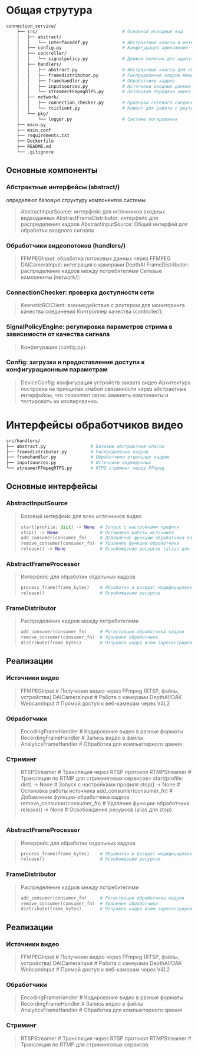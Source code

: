 # Общая струтура

```bash
connection_service/
    ├── src/                                # Основной исходный код
    │   ├── abstract/
    │   │   └── interfacedef.py             # Абстрактные классы и интерфейсы
    │   ├── config.py                       # Конфигурация приложения
    │   ├── controller/
    │   │   └── signalpolicy.py             # Движок политик для адаптации к качеству сигнала
    │   ├── handlers/
    │   │   ├── abstract.py                 # Абстрактные классы для обработчиков
    │   │   ├── framedistributor.py         # Распределение кадров между потребителями
    │   │   ├── framehandler.py             # Обработчики кадров
    │   │   ├── inputsources.py             # Источники входных данных (FFMPEG, DepthAI)
    │   │   └── streamerFFmpegRTPS.py       # Потоковая передача через FFMPEG/RTP
    │   ├── network/
    │   │   ├── connection_checker.py       # Проверка сетевого соединения
    │   │   └── rciclient.py                # Клиент для работы с роутером Keenetic
    │   └── pkg/
    │       └── logger.py                   # Система логирования
    ├── main.py                             
    ├── main.conf
    ├── requirements.txt
    ├── Dockerfile
    ├── README.md
    └── .gitignore
```

## Основные компоненты

### Абстрактные интерфейсы (abstract/) 

определяют базовую структуру компонентов системы

> AbstractInputSource: интерфейс для источников входных видеоданных
> AbstractFrameDistributor: интерфейс для распределения кадров
> AbstractInputSource: Общий интерфей для обработки входного сигнала

### Обработчики видеопотоков (handlers/)

> FFMPEGInput: обработка потоковых данных через FFMPEG
> DAICameraInput: интеграция с камерами DepthAI
> FrameDistributor: распределение кадров между потребителями
> Сетевые компоненты (network/):

### ConnectionChecker: проверка доступности сети

> KeeneticRCIClient: взаимодействие с роутером для мониторинга качества соединения
> Контроллер качества (controller/):

### SignalPolicyEngine: регулировка параметров стрима в зависимости от качества сигнала
> Конфигурация (config.py):

### Config: загрузка и предоставление доступа к конфигурационным параметрам

> DeviceConfig: конфигурация устройств захвата видео
> Архитектура построена на принципах слабой связанности через абстрактные интерфейсы, что позволяет легко заменять компоненты и тестировать их изолированно.


# Интерфейсы обработчиков видео

```bash
src/handlers/
├── abstract.py                 # Базовые абстрактные классы
├── framedistributor.py         # Распределение кадров
├── framehandler.py             # Обработчики отдельных кадров
├── inputsources.py             # Источники видеоданных
└── streamerFFmpegRTPS.py       # RTPS стриминг через FFmpeg
```

## Основные интерфейсы

### AbstractInputSource
> Базовый интерфейс для всех источников видео
> ```python
> start(profile: dict) -> None  # Запуск с настройками профиля
> stop() -> None                # Остановка работы источника
> add_consumer(consumer_fn)     # Добавление функции-обработчика кадров
> remove_consumer(consumer_fn)  # Удаление функции-обработчика
> release() -> None             # Освобождение ресурсов (alias для stop)
> ```

### AbstractFrameProcessor
> Интерфейс для обработки отдельных кадров
> ```python
> process_frame(frame_bytes)    # Обработка и возврат модифицированного кадра
> release()                     # Освобождение ресурсов
> ```

### FrameDistributor
> Распределение кадров между потребителями
> ```python
> add_consumer(consumer_fn)     # Регистрация обработчика кадров
> remove_consumer(consumer_fn)  # Удаление обработчика
> distribute(frame_bytes)       # Отправка кадра всем зарегистрированным обработчикам
> ```

## Реализации

### Источники видео
> FFMPEGInput              # Получение видео через FFmpeg (RTSP, файлы, устройства)
> DAICameraInput           # Работа с камерами DepthAI/OAK
> WebcamInput              # Прямой доступ к веб-камерам через V4L2

### Обработчики
> EncodingFrameHandler     # Кодирование видео в разные форматы
> RecordingFrameHandler    # Запись видео в файлы
> AnalyticsFrameHandler    # Обработка для компьютерного зрения

### Стриминг
> RTSPStreamer             # Трансляция через RTSP протокол
> RTMPStreamer             # Трансляция по RTMP для стриминговых сервисов> start(profile: dict) -> None  # Запуск с настройками профиля
> stop() -> None                # Остановка работы источника
> add_consumer(consumer_fn)     # Добавление функции-обработчика кадров
> remove_consumer(consumer_fn)  # Удаление функции-обработчика
> release() -> None             # Освобождение ресурсов (alias для stop)
> ```


### AbstractFrameProcessor
> Интерфейс для обработки отдельных кадров
> ```python
> process_frame(frame_bytes)    # Обработка и возврат модифицированного кадра
> release()                     # Освобождение ресурсов
> ```

### FrameDistributor
> Распределение кадров между потребителями
> ```python
> add_consumer(consumer_fn)     # Регистрация обработчика кадров
> remove_consumer(consumer_fn)  # Удаление обработчика
> distribute(frame_bytes)       # Отправка кадра всем зарегистрированным обработчикам
> ```

## Реализации

### Источники видео
> FFMPEGInput              # Получение видео через FFmpeg (RTSP, файлы, устройства)
> DAICameraInput           # Работа с камерами DepthAI/OAK
> WebcamInput              # Прямой доступ к веб-камерам через V4L2

### Обработчики
> EncodingFrameHandler     # Кодирование видео в разные форматы
> RecordingFrameHandler    # Запись видео в файлы
> AnalyticsFrameHandler    # Обработка для компьютерного зрения

### Стриминг
> RTSPStreamer             # Трансляция через RTSP протокол
> RTMPStreamer             # Трансляция по RTMP для стриминговых сервисов